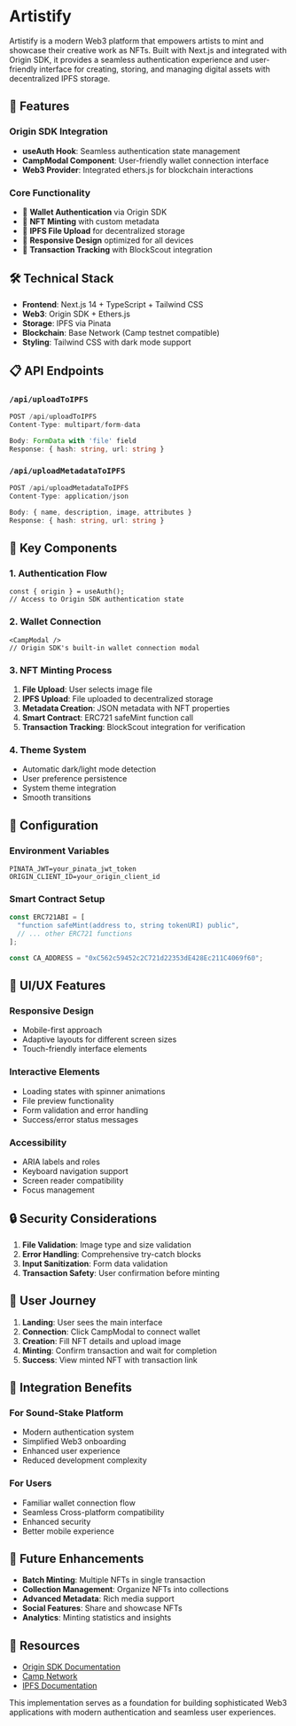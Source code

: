 # Artistify

Artistify is a modern Web3 platform that empowers artists to mint and showcase their creative work as NFTs. Built with Next.js and integrated with Origin SDK, it provides a seamless authentication experience and user-friendly interface for creating, storing, and managing digital assets with decentralized IPFS storage.

## 🚀 Features

### Origin SDK Integration
- **useAuth Hook**: Seamless authentication state management
- **CampModal Component**: User-friendly wallet connection interface
- **Web3 Provider**: Integrated ethers.js for blockchain interactions

### Core Functionality
- 🔐 **Wallet Authentication** via Origin SDK
- 🎵 **NFT Minting** with custom metadata
- 📁 **IPFS File Upload** for decentralized storage
- 📱 **Responsive Design** optimized for all devices
- 🔗 **Transaction Tracking** with BlockScout integration

## 🛠️ Technical Stack

- **Frontend**: Next.js 14 + TypeScript + Tailwind CSS
- **Web3**: Origin SDK + Ethers.js
- **Storage**: IPFS via Pinata
- **Blockchain**: Base Network (Camp testnet compatible)
- **Styling**: Tailwind CSS with dark mode support

## 📋 API Endpoints

### `/api/uploadToIPFS`
```typescript
POST /api/uploadToIPFS
Content-Type: multipart/form-data

Body: FormData with 'file' field
Response: { hash: string, url: string }
```

### `/api/uploadMetadataToIPFS`
```typescript
POST /api/uploadMetadataToIPFS
Content-Type: application/json

Body: { name, description, image, attributes }
Response: { hash: string, url: string }
```

## 🎯 Key Components

### 1. Authentication Flow
```tsx
const { origin } = useAuth();
// Access to Origin SDK authentication state
```

### 2. Wallet Connection
```tsx
<CampModal />
// Origin SDK's built-in wallet connection modal
```

### 3. NFT Minting Process
1. **File Upload**: User selects image file
2. **IPFS Upload**: File uploaded to decentralized storage
3. **Metadata Creation**: JSON metadata with NFT properties
4. **Smart Contract**: ERC721 safeMint function call
5. **Transaction Tracking**: BlockScout integration for verification

### 4. Theme System
- Automatic dark/light mode detection
- User preference persistence
- System theme integration
- Smooth transitions

## 🔧 Configuration

### Environment Variables
```env
PINATA_JWT=your_pinata_jwt_token
ORIGIN_CLIENT_ID=your_origin_client_id
```

### Smart Contract Setup
```javascript
const ERC721ABI = [
  "function safeMint(address to, string tokenURI) public",
  // ... other ERC721 functions
];

const CA_ADDRESS = "0xC562c59452c2C721d22353dE428Ec211C4069f60";
```

## 🎨 UI/UX Features

### Responsive Design
- Mobile-first approach
- Adaptive layouts for different screen sizes
- Touch-friendly interface elements

### Interactive Elements
- Loading states with spinner animations
- File preview functionality
- Form validation and error handling
- Success/error status messages

### Accessibility
- ARIA labels and roles
- Keyboard navigation support
- Screen reader compatibility
- Focus management

## 🔒 Security Considerations

1. **File Validation**: Image type and size validation
2. **Error Handling**: Comprehensive try-catch blocks
3. **Input Sanitization**: Form data validation
4. **Transaction Safety**: User confirmation before minting

## 📱 User Journey

1. **Landing**: User sees the main interface
2. **Connection**: Click CampModal to connect wallet
3. **Creation**: Fill NFT details and upload image
4. **Minting**: Confirm transaction and wait for completion
5. **Success**: View minted NFT with transaction link

## 🔄 Integration Benefits

### For Sound-Stake Platform
- Modern authentication system
- Simplified Web3 onboarding
- Enhanced user experience
- Reduced development complexity

### For Users
- Familiar wallet connection flow
- Seamless Cross-platform compatibility
- Enhanced security
- Better mobile experience

## 🚀 Future Enhancements

- **Batch Minting**: Multiple NFTs in single transaction
- **Collection Management**: Organize NFTs into collections
- **Advanced Metadata**: Rich media support
- **Social Features**: Share and showcase NFTs
- **Analytics**: Minting statistics and insights

## 🔗 Resources

- [Origin SDK Documentation](https://docs.campnetwork.xyz)
- [Camp Network](https://campnetwork.xyz)
- [IPFS Documentation](https://docs.ipfs.io)

This implementation serves as a foundation for building sophisticated Web3 applications with modern authentication and seamless user experiences.
